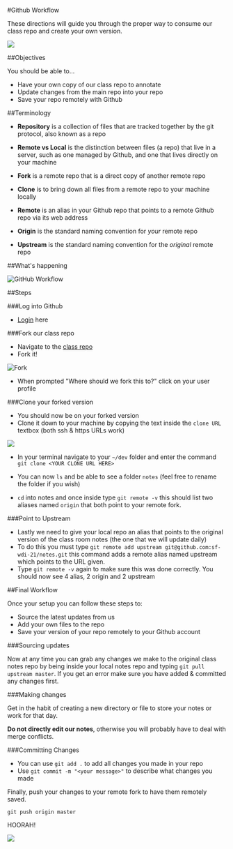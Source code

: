 #Github Workflow

These directions will guide you through the proper way to consume our class repo and create your own version.

![](https://octodex.github.com/images/octobiwan.jpg)

##Objectives

You should be able to...

* Have your own copy of our class repo to annotate
* Update changes from the main repo into your repo
* Save your repo remotely with Github

##Terminology

* **Repository** is a collection of files that are tracked together by the git protocol, also known as a repo

* **Remote vs Local** is the distinction between files (a repo) that live in a server, such as one managed by Github, and one that lives directly on your machine

* **Fork** is a remote repo that is a direct copy of another remote repo

* **Clone** is to bring down all files from a remote repo to your machine locally

* **Remote** is an alias in your Github repo that points to a remote Github repo via its web address

* **Origin** is the standard naming convention for *your* remote repo

* **Upstream** is the standard naming convention for the *original* remote repo


##What's happening

![GitHub Workflow](http://i.imgur.com/ti2p75d.png)


##Steps

###Log into Github

* [Login](https://github.com/login) here

###Fork our class repo

* Navigate to the [class repo](https://github.com/sf-wdi-21/notes)
* Fork it! 

![Fork](http://i.imgur.com/L9ABwKh.png)

* When prompted "Where should we fork this to?" click on your user profile


###Clone your forked version

* You should now be on your forked version
* Clone it down to your machine by copying the text inside the `clone URL` textbox (both ssh & https URLs work)

![](http://i.imgur.com/EhKvKsu.png)

* In your terminal navigate to your `~/dev` folder and enter the command `git clone <YOUR CLONE URL HERE>`

* You can now `ls` and be able to see a folder `notes` (feel free to rename the folder if you wish)

* `cd` into notes and once inside type `git remote -v` this should list two aliases named `origin` that both point to your remote fork.

###Point to Upstream

* Lastly we need to give your local repo an alias that points to the original version of the class room notes (the one that we will update daily)
* To do this you must type `git remote add upstream git@github.com:sf-wdi-21/notes.git` this command adds a remote alias named upstream which points to the URL given.
* Type `git remote -v` again to make sure this was done correctly. You should now see 4 alias, 2 origin and 2 upstream

##Final Workflow

Once your setup you can follow these steps to:

* Source the latest updates from us
* Add your own files to the repo
* Save your version of your repo remotely to your Github account

###Sourcing updates

Now at any time you can grab any changes we make to the original class notes repo by being inside your local notes repo and typing `git pull upstream master`. If you get an error make sure you have added & committed any changes first.

###Making changes

Get in the habit of creating a new directory or file to store your notes or work for that day.

**Do not directly edit our notes**, otherwise you will probably have to deal with merge conflicts.

###Committing Changes

* You can use `git add .` to add all changes you made in your repo
* Use `git commit -m "<your message>"` to describe what changes you made

Finally, push your changes to your remote fork to have them remotely saved.

`git push origin master`

HOORAH!

![](https://octodex.github.com/images/nyantocat.gif)
